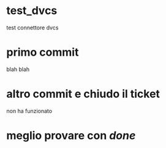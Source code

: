 # test_dvcs
test connettore dvcs

# primo commit
blah blah

# altro commit e chiudo il ticket
non ha funzionato

# meglio provare con *done*

